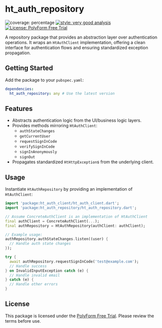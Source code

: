 # ht_auth_repository

![coverage: percentage](https://img.shields.io/badge/coverage-100-green)
[![style: very good analysis](https://img.shields.io/badge/style-very_good_analysis-B22C89.svg)](https://pub.dev/packages/very_good_analysis)
[![License: PolyForm Free Trial](https://img.shields.io/badge/License-PolyForm%20Free%20Trial-blue)](https://polyformproject.org/licenses/free-trial/1.0.0)

A repository package that provides an abstraction layer over authentication operations. It wraps an `HtAuthClient` implementation, offering a clean interface for authentication flows and ensuring standardized exception propagation.

## Getting Started

Add the package to your `pubspec.yaml`:

```yaml
dependencies:
  ht_auth_repository: any # Use the latest version
```

## Features

-   Abstracts authentication logic from the UI/business logic layers.
-   Provides methods mirroring `HtAuthClient`:
    -   `authStateChanges`
    -   `getCurrentUser`
    -   `requestSignInCode`
    -   `verifySignInCode`
    -   `signInAnonymously`
    -   `signOut`
-   Propagates standardized `HtHttpException`s from the underlying client.

## Usage

Instantiate `HtAuthRepository` by providing an implementation of `HtAuthClient`:

```dart
import 'package:ht_auth_client/ht_auth_client.dart';
import 'package:ht_auth_repository/ht_auth_repository.dart';

// Assume ConcreteAuthClient is an implementation of HtAuthClient
final authClient = ConcreteAuthClient(...);
final authRepository = HtAuthRepository(authClient: authClient);

// Example usage:
authRepository.authStateChanges.listen((user) {
  // Handle auth state changes
});

try {
  await authRepository.requestSignInCode('test@example.com');
  // Handle success
} on InvalidInputException catch (e) {
  // Handle invalid email
} catch (e) {
  // Handle other errors
}
```

## License

This package is licensed under the [PolyForm Free Trial](LICENSE). Please review the terms before use.
